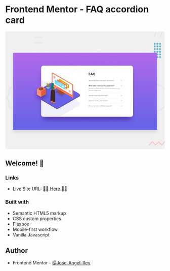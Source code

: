 # Frontend Mentor - FAQ accordion card

![Design preview for the FAQ accordion card coding challenge](./design/desktop-preview.jpg)

## Welcome! 👋

### Links

- Live Site URL: [🚀🚀 Here 🚀🚀](https://faq-accordion-card-jose-angel-rey.vercel.app/)

### Built with

- Semantic HTML5 markup
- CSS custom properties
- Flexbox
- Mobile-first workflow
- Vanilla Javascript

## Author

- Frontend Mentor - [@Jose-Angel-Rey](https://www.frontendmentor.io/profile/Jose-Angel-Rey)
